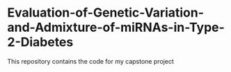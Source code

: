 # Evaluation-of-Genetic-Variation-and-Admixture-of-miRNAs-in-Type-2-Diabetes
This repository contains the code for my capstone project 
